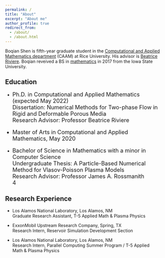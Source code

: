 ```yaml
---
permalink: /
title: "About"
excerpt: "About me"
author_profile: true
redirect_from: 
  - /about/
  - /about.html
---
```


Boqian Shen is fifth-year graduate student in the [Computational and Applied Mathematics department](https://www.caam.rice.edu/) (CAAM) at Rice University. His advisor is [Beatrice Riviere](https://profiles.rice.edu/faculty/beatrice-riviere). Boqian reveived a BS in [mathematics](https://math.iastate.edu/) in 2017 from the Iowa State University.



## Education
*  <font size="4"> Ph.D. in Computational and Applied Mathematics (expected May 2022)<br />
  Dissertation: Numerical Methods for Two-phase Flow in Rigid and Deformable Porous Media<br />
  Research Advisor: Professor Beatrice Riviere<br />

* Master of Arts in Computational and Applied Mathematics, May 2020<br />

* Bachelor of Science in Mathematics with a minor in Computer Science<br />
  Undergraduate Thesis: A Particle-Based Numerical Method for Vlasov-Poisson Plasma Models<br />
  Research Advisor: Professor James A. Rossmanith<br /> 4</font> 


## Research Experience
* Los Alamos National Laboratory, Los Alamos, NM<br />
  Graduate Research Assistant, T-5 Applied Math & Plasma Physics<br />

* ExxonMobil Upstream Research Company, Spring, TX<br />
  Research Intern, Reservoir Simulation Development Section<br />

* Los Alamos National Laboratory, Los Alamos, NM<br />
  Research Intern, Parallel Computing Summer Program / T-5 Applied Math & Plasma Physics<br />